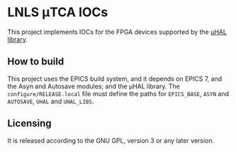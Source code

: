 # LNLS μTCA IOCs

This project implements IOCs for the FPGA devices supported by the [μHAL
library](https://github.com/lnls-dig/uhal).

## How to build

This project uses the EPICS build system, and it depends on EPICS 7, and the
Asyn and Autosave modules; and the μHAL library. The `configure/RELEASE.local`
file must define the paths for `EPICS_BASE`, `ASYN` and `AUTOSAVE`, `UHAL` and
`UHAL_LIBS`.

## Licensing

It is released according to the GNU GPL, version 3 or any later version.
